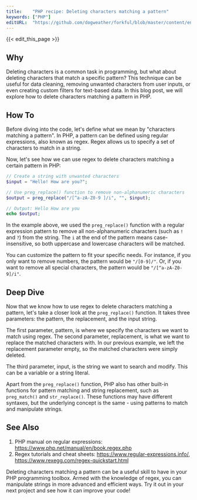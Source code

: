 ```yaml
---
title:    "PHP recipe: Deleting characters matching a pattern"
keywords: ["PHP"]
editURL:  "https://github.com/dogweather/forkful/blob/master/content/en/php/deleting-characters-matching-a-pattern.md"
---
```


{{< edit_this_page >}}

## Why

Deleting characters is a common task in programming, but what about deleting characters that match a specific pattern? This technique can be useful for data cleaning, removing unwanted characters from user inputs, or even creating custom filters for text-based data. In this blog post, we will explore how to delete characters matching a pattern in PHP.

## How To

Before diving into the code, let's define what we mean by "characters matching a pattern". In PHP, a pattern can be defined using regular expressions, also known as regex. Regex allows us to specify a set of characters to match in a string.

Now, let's see how we can use regex to delete characters matching a certain pattern in PHP:

```PHP
// Create a string with unwanted characters
$input = "Hello! How are you?";

// Use preg_replace() function to remove non-alphanumeric characters
$output = preg_replace("/[^a-zA-Z0-9 ]/i", "", $input); 

// Output: Hello How are you
echo $output;
```

In the example above, we used the `preg_replace()` function with a regular expression pattern to remove all non-alphanumeric characters (such as `!` and `?`) from the string. The `i` at the end of the pattern means case-insensitive, so both uppercase and lowercase characters will be matched.

You can customize the pattern to fit your specific needs. For instance, if you only want to remove numbers, the pattern would be `"/[0-9]/"`. Or, if you want to remove all special characters, the pattern would be `"/[^a-zA-Z0-9]/i"`.

## Deep Dive

Now that we know how to use regex to delete characters matching a pattern, let's take a closer look at the `preg_replace()` function. It takes three parameters: the pattern, the replacement, and the input string.

The first parameter, pattern, is where we specify the characters we want to match using regex. The second parameter, replacement, is what we want to replace the matched characters with. In our previous example, we left the replacement parameter empty, so the matched characters were simply deleted.

The third parameter, input, is the string we want to search and modify. This can be a variable or a string literal.

Apart from the `preg_replace()` function, PHP also has other built-in functions for pattern matching and string replacement, such as `preg_match()` and `str_replace()`. These functions may have different syntaxes, but the underlying concept is the same - using patterns to match and manipulate strings.

## See Also

1. PHP manual on regular expressions: <https://www.php.net/manual/en/book.regex.php>
2. Regex tutorials and cheat sheets: <https://www.regular-expressions.info/>, <https://www.rexegg.com/regex-quickstart.html>

Deleting characters matching a pattern can be a useful skill to have in your PHP programming toolbox. Armed with the knowledge of regex, you can manipulate strings in more advanced and efficient ways. Try it out in your next project and see how it can improve your code!
